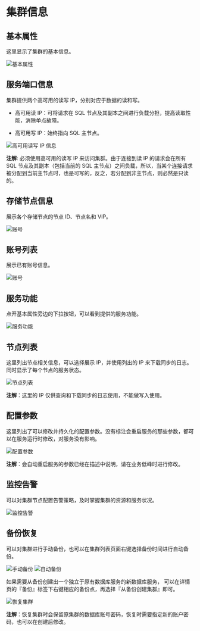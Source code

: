 ---
---

# 集群信息

## 基本属性

这里显示了集群的基本信息。

![基本属性](../_images/basic_info.png)


## 服务端口信息

集群提供两个高可用的读写 IP，分别对应于数据的读和写。

* 高可用读 IP：可将请求在 SQL 节点及其副本之间进行负载分担，提高读取性能，消除单点故障。

* 高可用写 IP：始终指向 SQL 主节点。

![高可用读写 IP 信息](../_images/vip_info.png)


**注解**: 必须使用高可用的读写 IP 来访问集群。由于连接到读 IP 的请求会在所有 SQL 节点及其副本（包括当前的 SQL 主节点）之间负载，所以，当某个连接请求被分配到当前主节点时，也是可写的，反之，若分配到非主节点，则必然是只读的。

## 存储节点信息

展示各个存储节点的节点 ID、节点名和 VIP。

![账号](../_images/display_nodelist.png)

## 账号列表

展示已有账号信息。

![账号](../_images/display_userlist.png)


## 服务功能

点开基本属性旁边的下拉按钮，可以看到提供的服务功能。

![服务功能](../_images/service_list.png)


## 节点列表

这里列出节点相关信息，可以选择展示 IP，并使用列出的 IP 来下载同步的日志。同时显示了每个节点的服务状态。

![节点列表](../_images/node_list.png)


**注解**：这里的 IP 仅供查询和下载同步的日志使用，不能做写入使用。


## 配置参数

这里列出了可以修改并持久化的配置参数。没有标注会重启服务的那些参数，都可以在服务运行时修改，对服务没有影响。

![配置参数](../_images/env.png)

**注解**：会自动重启服务的参数已经在描述中说明，请在业务低峰时进行修改。


## 监控告警

可以对集群节点配置告警策略，及时掌握集群的资源和服务状况。

![监控告警](../_images/alarm.png)


## 备份恢复

可以对集群进行手动备份，也可以在集群列表页面右键选择备份时间进行自动备份。

![手动备份](../_images/backup.png)
![自动备份](../_images/auto_backup.png)

如果需要从备份创建出一个独立于原有数据库服务的新数据库服务， 可以在详情页的『备份』标签下右键相应的备份点，再选择『从备份创建集群』即可。

![恢复集群](../_images/restore.png)

**注解**：恢复集群时会保留原集群的数据库账号密码，恢复时需要指定新的账户密码，也可以在创建后修改。